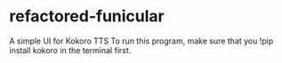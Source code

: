 # refactored-funicular
A simple UI for Kokoro TTS
To run this program, make sure that you !pip install kokoro in the terminal first. 
